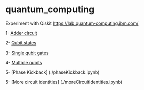 # quantum_computing
Experiment with Qiskit https://lab.quantum-computing.ibm.com/

1- [Adder circuit](./adderCircuit.ipynb)

2- [Qubit states](./qubitStates.ipynb)

3- [Single qubit gates](./singleQubitGates.ipynb)

4- [Multiple qubits](./multipleQubits.ipynb)

5- [Phase Kickback] (./phaseKickback.ipynb)

5- [More circuit identities] (./moreCircuitIdentities.ipynb)
